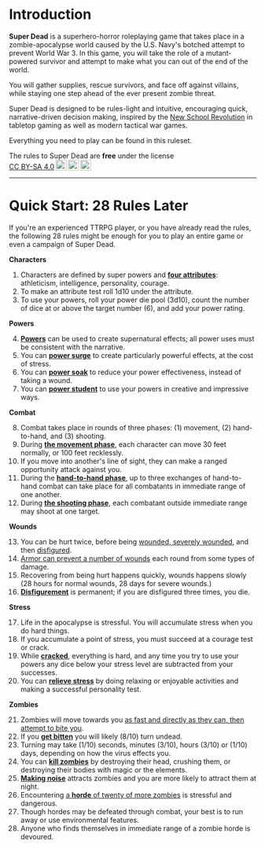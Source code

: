 # Introduction

**Super Dead** is a superhero-horror roleplaying game that takes place in a zombie-apocalypse world caused by the U.S. Navy's botched attempt to prevent World War 3. In this game, you will take the role of a mutant-powered survivor and attempt to make what you can out of the end of the world.

You will gather supplies, rescue survivors, and face off against villains, while staying one step ahead of the ever present zombie threat.

Super Dead is designed to be rules-light and intuitive, encouraging quick, narrative-driven decision making, inspired by the [New School Revolution](https://newschoolrevolution.com/what-is-the-new-school-revolution-part-1/) in tabletop gaming as well as modern tactical war games.

Everything you need to play can be found in this ruleset.

<p xmlns:cc="http://creativecommons.org/ns#" xmlns:dct="http://purl.org/dc/terms/">The rules to Super Dead are <strong>free</strong> under the license <a href="https://creativecommons.org/licenses/by-sa/4.0/?ref=chooser-v1" target="_blank" rel="license noopener noreferrer" style="display:inline-block;">CC BY-SA 4.0<img style="height:22px!important;margin-left:3px;vertical-align:text-bottom;" src="https://mirrors.creativecommons.org/presskit/icons/cc.svg?ref=chooser-v1" alt=""><img style="height:22px!important;margin-left:3px;vertical-align:text-bottom;" src="https://mirrors.creativecommons.org/presskit/icons/by.svg?ref=chooser-v1" alt=""><img style="height:22px!important;margin-left:3px;vertical-align:text-bottom;" src="https://mirrors.creativecommons.org/presskit/icons/sa.svg?ref=chooser-v1" alt=""></a></p>

-----

# Quick Start: 28 Rules Later

If you're an experienced TTRPG player, or you have already read the rules, the following 28 rules might be enough for you to play an entire game or even a campaign of Super Dead.

**Characters**

1. Characters are defined by super powers and [**four attributes**](2_characters.md#attributes-and-saves): athleticism, intelligence, personality, courage.
2. To make an attribute test roll 1d10 under the attribute.
3. To use your powers, roll your power die pool (3d10), count the number of dice at or above the target number (6), and add your power rating.

**Powers**

4. [**Powers**](3_powers.md) can be used to create supernatural effects; all power uses must be consistent with the narrative.
5. You can [__power surge__](3_powers.md#power-surge) to create particularly powerful effects, at the cost of stress.
6. You can [__power soak__](3_powers.md#power-soak) to reduce your power effectiveness, instead of taking a wound.
7. You can [__power student__](3_powers.md#power-stunt) to use your powers in creative and impressive ways.

**Combat**

8. Combat takes place in rounds of three phases: (1) movement, (2) hand-to-hand, and (3) shooting.
2. During **[the movement phase](4_combat.md#the-movement-phase)**, each character can move 30 feet normally, or 100 feet recklessly.
3. If you move into another's line of sight, they can make a ranged opportunity attack against you.
4. During the **[hand-to-hand phase](4_combat.md#the-hand-to-hand-phase)**, up to three exchanges of hand-to-hand combat can take place for all combatants in immediate range of one another.
5. During **[the shooting phase](4_combat.md#the-shooting-phase)**, each combatant outside immediate range may shoot at one target.

**Wounds**

13. You can be hurt twice, before being [wounded, severely wounded](4_combat.md#being-wounded), and then [disfigured](4_combat.md#disfigurement-and-death).
2. [Armor can prevent a number of wounds](5_gear.md#armor) each round from some types of damage.
3. Recovering from being hurt happens quickly, wounds happens slowly (28 hours for normal wounds, 28 days for severe wounds.)
4. [**Disfigurement**](4_combat.md#disfigurement-and-death) is permanent; if you are disfigured three times, you die.

**Stress**

17. Life in the apocalypse is stressful. You will accumulate stress when you do hard things.
2.  If you accumulate a point of stress, you must succeed at a courage test or crack.
3.  While [**cracked**](2_characters.md#stress), everything is hard, and any time you try to use your powers any dice below your stress level are subtracted from your successes.
4.  You can [**relieve stress**](2_characters.md#stress-relief) by doing relaxing or enjoyable activities and making a successful personality test.

**Zombies**

21. Zombies will move towards you [as fast and directly as they can, then attempt to bite you](6_zombies.md#the-zomb-3).
2. If you [**get bitten**](6_zombies.md#zombies-bites-and-turning-undead) you will likely (8/10) turn undead.
2. Turning may take (1/10) seconds, minutes (3/10), hours (3/10) or (1/10) days, depending on how the virus effects you.
2. You can [**kill zombies**](6_zombies.md#killing-zombies) by destroying their head, crushing them, or destroying their bodies with magic or the elements.
2. [**Making noise**](6_zombies.md#threat-and-noise) attracts zombies and you are more likely to attract them at night.
2. Encountering [a **horde** of twenty of more zombies](6_zombies.md#zombie-hordes) is stressful and dangerous.
2. Though hordes may be defeated through combat, your best is to run away or use environmental features.
2. Anyone who finds themselves in immediate range of a zombie horde is devoured.